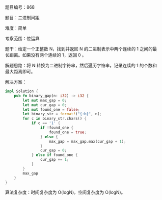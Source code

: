 题目编号：868

题目：二进制间距

难度：简单

考察范围：位运算

题干：给定一个正整数 N，找到并返回 N 的二进制表示中两个连续的 1 之间的最长距离。如果没有两个连续的 1，返回 0 。

解题思路：将 N 转换为二进制字符串，然后遍历字符串，记录连续的 1 的个数和最大距离即可。

解决方案：

```rust
impl Solution {
    pub fn binary_gap(n: i32) -> i32 {
        let mut max_gap = 0;
        let mut cur_gap = 0;
        let mut found_one = false;
        let binary_str = format!("{:b}", n);
        for c in binary_str.chars() {
            if c == '1' {
                if !found_one {
                    found_one = true;
                } else {
                    max_gap = max_gap.max(cur_gap + 1);
                }
                cur_gap = 0;
            } else if found_one {
                cur_gap += 1;
            }
        }
        max_gap
    }
}
```

算法复杂度：时间复杂度为 O(logN)，空间复杂度为 O(logN)。